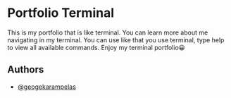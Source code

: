 
# Portfolio Terminal

This is my portfolio that is like terminal. You can learn more about me navigating in my terminal. You can use like that you use terminal, type help to view all available commands. 
Enjoy my terminal portfolio😀 

## Authors

- [@geogekarampelas](https://github.com/Karampelas-26/)


